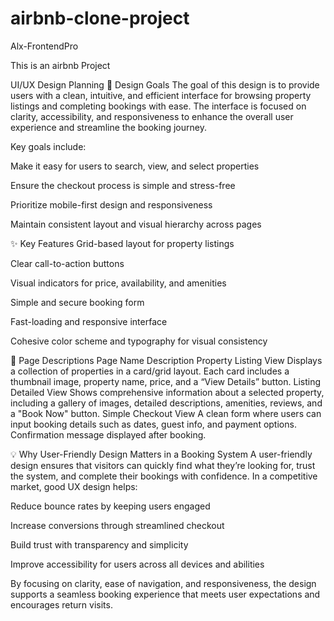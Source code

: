 # airbnb-clone-project

Alx-FrontendPro

This is an airbnb Project

UI/UX Design Planning
🎯 Design Goals
The goal of this design is to provide users with a clean, intuitive, and efficient interface for browsing property listings and completing bookings with ease. The interface is focused on clarity, accessibility, and responsiveness to enhance the overall user experience and streamline the booking journey.

Key goals include:

Make it easy for users to search, view, and select properties

Ensure the checkout process is simple and stress-free

Prioritize mobile-first design and responsiveness

Maintain consistent layout and visual hierarchy across pages

✨ Key Features
Grid-based layout for property listings

Clear call-to-action buttons

Visual indicators for price, availability, and amenities

Simple and secure booking form

Fast-loading and responsive interface

Cohesive color scheme and typography for visual consistency

📄 Page Descriptions
Page Name Description
Property Listing View Displays a collection of properties in a card/grid layout. Each card includes a thumbnail image, property name, price, and a “View Details” button.
Listing Detailed View Shows comprehensive information about a selected property, including a gallery of images, detailed descriptions, amenities, reviews, and a "Book Now" button.
Simple Checkout View A clean form where users can input booking details such as dates, guest info, and payment options. Confirmation message displayed after booking.

💡 Why User-Friendly Design Matters in a Booking System
A user-friendly design ensures that visitors can quickly find what they’re looking for, trust the system, and complete their bookings with confidence. In a competitive market, good UX design helps:

Reduce bounce rates by keeping users engaged

Increase conversions through streamlined checkout

Build trust with transparency and simplicity

Improve accessibility for users across all devices and abilities

By focusing on clarity, ease of navigation, and responsiveness, the design supports a seamless booking experience that meets user expectations and encourages return visits.
